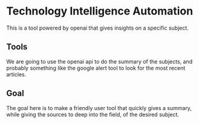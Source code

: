 # Technology Intelligence Automation
This is a tool powered by openai that gives insights on a specific subject.
## Tools
We are going to use the openai api to do the summary of the subjects, and probably something like the google alert tool to look for the most recent articles.
## Goal
The goal here is to make a friendly user tool that quickly gives a summary, while giving the sources to deep into the field, of the desired subject.
